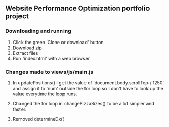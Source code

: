 ## Website Performance Optimization portfolio project

### Downloading and running

1. Click the green 'Clone or download' button
2. Download zip
3. Extract files
4. Run 'index.html' with a web browser

### Changes made to views/js/main.js

1. In updatePositions() I get the value of 'document.body.scrollTop / 1250'
and assign it to 'num' outside the for loop so I don't have to look up the
value everytime the loop runs.

2. Changed the for loop in changePizzaSizes() to be a lot simpler and faster.

3. Removed determineDx()